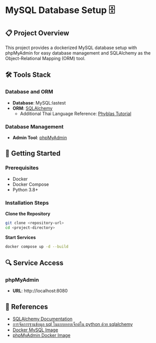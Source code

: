 # MySQL Database Setup 🗄️

## 📋 Project Overview
This project provides a dockerized MySQL database setup with phpMyAdmin for easy database management and SQLAlchemy as the Object-Relational Mapping (ORM) tool.

## 🛠 Tools Stack
### Database and ORM
- **Database**: MySQL:lastest
- **ORM**: [SQLAlchemy](https://www.sqlalchemy.org/)
  - Additional Thai Language Reference: [Phyblas Tutorial](https://phyblas.hinaboshi.com/20200529)

### Database Management
- **Admin Tool**: [phpMyAdmin](https://hub.docker.com/_/phpmyadmin)

## 🚀 Getting Started

### Prerequisites
- Docker
- Docker Compose
- Python 3.8+

### Installation Steps

 **Clone the Repository**
   ```bash
   git clone <repository-url>
   cd <project-directory>
   ```

 **Start Services**
   ```bash
   docker compose up -d --build
   ```

## 🔍 Service Access

### phpMyAdmin
- **URL**: http://localhost:8080

## 📌 References
- [SQLAlchemy Documentation](https://www.sqlalchemy.org/)
- [การจัดการฐานข้อมูล sql ในแบบออบเจ็กต์ใน python ด้วย sqlalchemy](https://phyblas.hinaboshi.com/20200529) 
- [Docker MySQL Image](https://hub.docker.com/_/mysql)
- [phpMyAdmin Docker Image](https://hub.docker.com/_/phpmyadmin)
